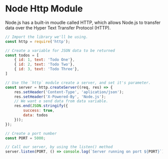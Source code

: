 # Node Http Module

Node.js has a built-in moudle called HTTP, which allows Node.js to transfer data over the Hyper Text Transfer Protocol (HTTP).

```js
// Import the library we'll be using.
const http = require('http');

// Create a variable for JSON data to be returned
const todos = [
    { id: 1, text: 'Todo One'},
    { id: 2, text: 'Todo Two'},
    { id: 3, text: 'Todo Three'},
]

// Use the `http` module create a server, and set it's parameter.
const server = http.createServer((req, res) => {
    res.setHeader('Content-Type', 'aplication/json');
    res.setHeader('X-Powered-By', 'Node.js');
    // We want o send data from data variable.
    res.end(JSON.stringify({
        success: true,
        data: todos
    }));
});

// Create a port number
const PORT = 5000;

// Call our server, by using the listen() method
server.listen(PORT, () => console.log(`Server running on port ${PORT}`));
```